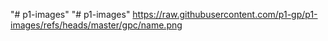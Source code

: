 "# p1-images" 
"# p1-images" 
https://raw.githubusercontent.com/p1-gp/p1-images/refs/heads/master/gpc/name.png
